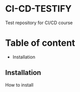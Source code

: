 # CI-CD-TESTIFY
Test repository for CI/CD course

# Table of content 

- Installation

## Installation

How to install
